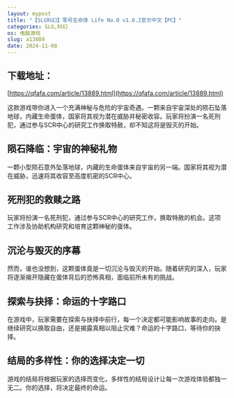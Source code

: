 ```yaml
---
layout: mypost
title: "【SLG科幻】零号生命体 Life No.0 v1.0.2官方中文【PC】"
categories: SLG,科幻
os: 电脑游戏
slug: a13889
date: 2024-11-08
---
```


## 下载地址：

[https://qfafa.com/article/13889.html](https://qfafa.com/article/13889.html)

这款游戏带你进入一个充满神秘与危险的宇宙奇遇。一颗来自宇宙深处的陨石坠落地球，内藏生命蛋体，国家将其视为潜在威胁并秘密收容。玩家将扮演一名死刑犯，通过参与SCR中心的研究工作换取特赦，却不知这将是毁灭的开始。

## 陨石降临：宇宙的神秘礼物

一颗小型陨石意外坠落地球，内藏的生命蛋体来自宇宙的另一端。国家将其视为潜在威胁，迅速将其收容至高度机密的SCR中心。

## 死刑犯的救赎之路

玩家将扮演一名死刑犯，通过参与SCR中心的研究工作，换取特赦的机会。这项工作涉及协助机构研究和培育这颗神秘的蛋体。

## 沉沦与毁灭的序幕

然而，谁也没想到，这颗蛋体竟是一切沉沦与毁灭的开始。随着研究的深入，玩家将逐渐揭开隐藏在蛋体背后的恐怖真相，面临前所未有的挑战。

## 探索与抉择：命运的十字路口

在游戏中，玩家需要在探索与抉择中前行，每一个决定都可能影响故事的走向。是继续研究以换取自由，还是揭露真相以阻止灾难？命运的十字路口，等待你的抉择。

## 结局的多样性：你的选择决定一切

游戏的结局将根据玩家的选择而变化，多样性的结局设计让每一次游戏体验都独一无二。你的选择，将决定最终的命运。